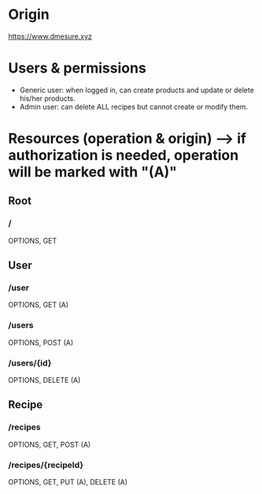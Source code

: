 # Origin

https://www.dmesure.xyz

# Users & permissions

- Generic user: when logged in, can create products and update or delete his/her products.
- Admin user: can delete ALL recipes but cannot create or modify them.

# Resources (operation & origin) --> if authorization is needed, operation will be marked with "(A)"

## Root

### /

OPTIONS, GET

## User

### /user

OPTIONS, GET (A)

### /users

OPTIONS, POST (A)

### /users/{id}

OPTIONS, DELETE (A)

## Recipe

### /recipes

OPTIONS, GET, POST (A)

### /recipes/{recipeId}

OPTIONS, GET, PUT (A), DELETE (A)
